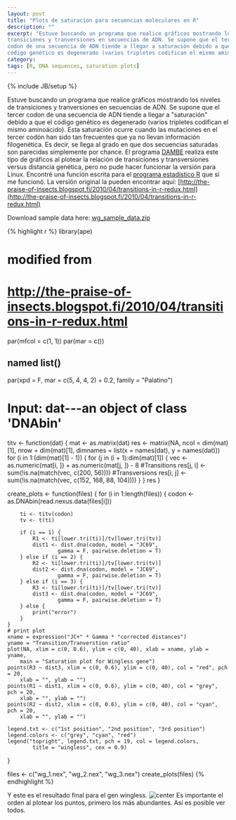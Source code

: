 ```yaml
---
layout: post
title: "Plots de saturación para secuencias moleculares en R"
description: ""
excerpt: "Estuve buscando un programa que realice gráficos mostrando los niveles de 
transiciones y tranversiones en secuencias de ADN. Se supone que el tercer 
codon de una secuencia de ADN tiende a llegar a saturación debido a que el 
código genético es degenerado (varios tripletes codifican el mismo aminoácido)."
category: 
tags: [R, DNA sequences, saturation plots]
---
```

{% include JB/setup %}

Estuve buscando un programa que realice gráficos mostrando los niveles de 
transiciones y tranversiones en secuencias de ADN. Se supone que el tercer 
codon de una secuencia de ADN tiende a llegar a "saturación" debido a que el 
código genético es degenerado (varios tripletes codifican el mismo aminoácido).
Esta saturación ocurre cuando las mutaciones en el tercer codón han sido tan 
frecuentes que ya no llevan información filogenética. Es decir, se llega al grado
en que dos secuencias saturadas son parecidas simplemente por chance. El programa
[DAMBE](http://dambe.bio.uottawa.ca/dambe.asp) realiza este tipo de gráficos al
plotear la relación de transiciones y transversiones versus distancia genética,
pero no pude hacer funcionar la versión para Linux. Encontré una función escrita
para el [programa estadístico R](http://www.blogger.com/www.r-project.org/) que
sí me funcionó. La versión original la pueden encontrar aquí: 
[http://the-praise-of-insects.blogspot.fi/2010/04/transitions-in-r-redux.html](http://the-praise-of-insects.blogspot.fi/2010/04/transitions-in-r-redux.html)

Download sample data here: [wg_sample_data.zip](http://nymphalidae.utu.fi/cpena/etc/wg_sample_data.zip)

{% highlight r %}
library(ape)

# modified from
# http://the-praise-of-insects.blogspot.fi/2010/04/transitions-in-r-redux.html

par(mfcol = c(1, 1))
par(mar = c())

## named list()

par(xpd = F, mar = c(5, 4, 4, 2) + 0.2, family = "Palatino")

# Input: dat---an object of class 'DNAbin'

titv <- function(dat) {
    mat <- as.matrix(dat)
    res <- matrix(NA, ncol = dim(mat)[1], nrow = dim(mat)[1], 
            dimnames = list(x = names(dat), y = names(dat)))
    for (i in 1:(dim(mat)[1] - 1)) {
        for (j in (i + 1):dim(mat)[1]) {
            vec <- as.numeric(mat[i, ]) + as.numeric(mat[j, ]) - 8
            #Transitions
            res[j, i] <- sum(!is.na(match(vec, c(200, 56))))
            #Transversions
            res[i, j] <- sum(!is.na(match(vec, c(152, 168, 88, 104))))
        }
    }
    res
}

create_plots <- function(files) {
    for (i in 1:length(files)) {
        codon <- as.DNAbin(read.nexus.data(files[i]))
        
        ti <- titv(codon)
        tv <- t(ti)
        
        if (i == 1) {
            R1 <- ti[lower.tri(ti)]/tv[lower.tri(tv)]
            dist1 <- dist.dna(codon, model = "JC69", 
                    gamma = F, pairwise.deletion = T)
        } else if (i == 2) {
            R2 <- ti[lower.tri(ti)]/tv[lower.tri(tv)]
            dist2 <- dist.dna(codon, model = "JC69", 
                    gamma = F, pairwise.deletion = T)
        } else if (i == 3) {
            R3 <- ti[lower.tri(ti)]/tv[lower.tri(tv)]
            dist3 <- dist.dna(codon, model = "JC69", 
                    gamma = F, pairwise.deletion = T)
        } else {
            print("error")
        }
    }
    # print plot
    xname = expression("JC+" * Gamma * "corrected distances")
    yname = "Transition/Tranverstion ratio"
    plot(NA, xlim = c(0, 0.6), ylim = c(0, 40), xlab = xname, ylab = yname, 
        main = "Saturation plot for Wingless gene")
    points(R3 ~ dist3, xlim = c(0, 0.6), ylim = c(0, 40), col = "red", pch = 20, 
        xlab = "", ylab = "")
    points(R1 ~ dist1, xlim = c(0, 0.6), ylim = c(0, 40), col = "grey", pch = 20, 
        xlab = "", ylab = "")
    points(R2 ~ dist2, xlim = c(0, 0.6), ylim = c(0, 40), col = "cyan", pch = 20, 
        xlab = "", ylab = "")
    
    legend.txt <- c("1st position", "2nd position", "3rd position")
    legend.colors <- c("grey", "cyan", "red")
    legend("topright", legend.txt, pch = 19, col = legend.colors, 
            title = "wingless", cex = 0.9)
}


files <- c("wg_1.nex", "wg_2.nex", "wg_3.nex")
create_plots(files)
{% endhighlight %}

Y este es el resultado final para el gen wingless.
![center](/cpena/blog/assets/figs/2.png)
Es importante el orden al plotear los puntos, primero los más abundantes. Así es posible ver todos.


